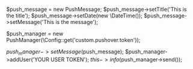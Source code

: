 $push_message = new PushMessage;
$push_message->setTitle('This is the title');
$push_message->setDate(new \DateTime());
$push_message->setMessage('This is the message');

$push_manager = new PushManager(\Config::get('custom.pushover.token'));

$push_manager->setMessage($push_message);
$push_manager->addUser('YOUR USER TOKEN');
$this->info($push_manager->send());